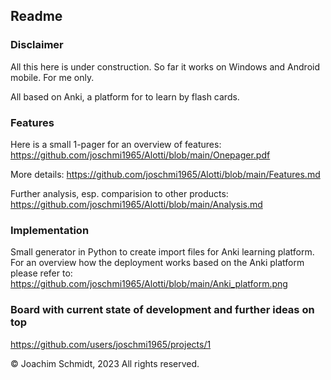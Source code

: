 ## Readme

### Disclaimer
All this here is under construction.
So far it works on Windows and Android mobile. For me only.

All based on Anki, a platform for to learn by flash cards.

### Features
Here is a small 1-pager for an overview of features:
https://github.com/joschmi1965/Alotti/blob/main/Onepager.pdf

More details:
https://github.com/joschmi1965/Alotti/blob/main/Features.md

Further analysis, esp. comparision to other products:
https://github.com/joschmi1965/Alotti/blob/main/Analysis.md 

### Implementation
Small generator in Python to create import files for Anki learning platform.
For an overview how the deployment works based on the Anki platform please refer to:
https://github.com/joschmi1965/Alotti/blob/main/Anki_platform.png

### Board with current state of development and further ideas on top
https://github.com/users/joschmi1965/projects/1

© Joachim Schmidt, 2023
All rights reserved.